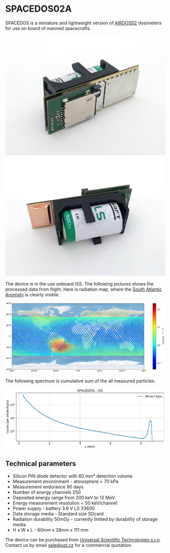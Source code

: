 # SPACEDOS02A

SPACEDOS is a miniature and lightweight version of [AIRDOS02](https://github.com/UniversalScientificTechnologies/AIRDOS02) dosimeters for use on board of manned spacecrafts.

![SPACEDOS02A device from bottom side](doc/src/img/SPACEDOS02A_bottom.jpg "PCB")
![SPACEDOS02A device from top side](doc/src/img/SPACEDOS02A_top.jpg "PCB")

The device is in the use onboard ISS. The following pictures shows the processed data from flight. Here is radiation map, where the [South Atlantic Anomaly](https://en.wikipedia.org/wiki/South_Atlantic_Anomaly) is clearly visible.

![ISS radiation map](/doc/src/img/ISS_radiation_map.png)

The following spectrum is cumulative sum of the all measured particles. 

![ISS radiation spectra](/doc/src/img/iss_flight_spectra.png)


## Technical parameters

* Silicon PIN diode detector with 60 mm³ detection volume
* Measurement environment - atmosphere > 70 kPa
* Measurement endurance 90 days
* Number of energy channels 250
* Deposited energy range from 200 keV to 12 MeV
* Energy measurement resolution < 50 keV/channel
* Power supply - battery 3.6 V LS 33600
* Data storage media - Standard size SDcard
* Radiation durability 50mGy - currently limited by durability of storage media
* H x W  x  L - 60mm x 38mm x 111 mm  

The device can be purchased from [Universal Scientific Technologies s.r.o](http://www.ust.cz). Contact us by email sale@ust.cz for a commercial quotation.
